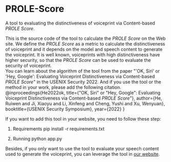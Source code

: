 # PROLE-Score
A tool to evaluating the distinctiveness of voiceprint via Content-based *PROLE Score*.
 
This is the source code of the tool to calculate the *PROLE Score* on the Web site. We define the *PROLE Score* as a metric to calculate the distinctiveness of voiceprint and it depends on the model and speech content to generate the voiceprint. It is well known, voiceprints with high distinctiveness have higher security, so that the *PROLE Score* can be used to evaluate the security of voiceprint.   
You can learn about the algorithm of the tool from the paper "'OK, Siri' or 'Hey, Google': Evaluating Voiceprint Distinctiveness via Content-based *PROLE Score*" in the USENIX Security 2022. And if you use the tool or the method in your work, please add the following citation.  
  @inproceedings{He2022ok,
    title={"OK, Siri" or "Hey, Google": Evaluating Voiceprint Distinctiveness via Content-based *PROLE Score*"},
    author={He, Ruiwen and Ji, Xiaoyu and Li, Xinfeng and Cheng, Yushi and Xu, Wenyuan},
    booktitle={USENIX Security Symposium},
    year={2022}
  }

If you want to add this tool in your website, you need to follow these step:
1. Requirements
  pip install -r requirements.txt

2. Running
  python app.py

Besides, if you only want to use the tool to evaluate your speech content used to generate the voiceprint, you can leverage the tool in [our website](https://sites.google.com/view/voiceprint-sec).

